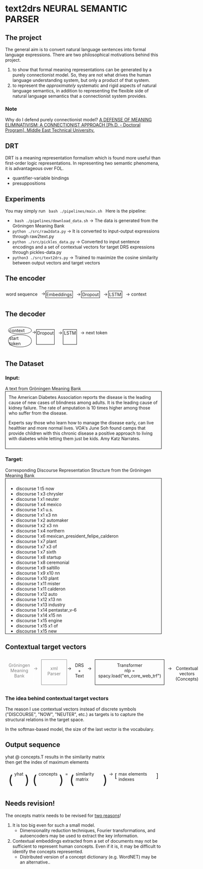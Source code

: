 <h1>text2drs NEURAL SEMANTIC PARSER</h1>
<div>
<h2>The project</h2>
The general aim is to convert natural language sentences into formal language expressions. There are two philosophical motivations behind this project. 
<ol>
    <li>to show that formal meaning representations can be generated by a purely connectionist model. So, they are not what drives the human language understanding system, but only a product of that system.</li>
    <li>to represent the <i>approximately</i> systematic and rigid aspects of natural language semantics, in addition to representing the flexible side of natural language semantics that a connectionist system provides.</li>
</ol>
<h3>Note</h3><p>Why do I defend purely connectionist model? <a href="https://open.metu.edu.tr/handle/11511/96733"> A DEFENSE OF MEANING ELIMINATIVISM: A CONNECTIONIST APPROACH [Ph.D. - Doctoral Program]. Middle East Technical University.</a></p>
</div>
<div>
<h2>DRT</h2>
DRT is a meaning representation formalism which is found more useful than first-order logic representations. In representing two semantic phenomena, it is advantageous over FOL.
<ul>
    <li>quantifier-variable bindings </li>
    <li>presuppositions</li>
</ul>
</div>
<div>
<h2>Experiments</h2>
You may simply run <code> bash ./pipelines/main.sh </code>
Here is the pipeline:
<ul>
    <li><code> bash ./pipelines/download_data.sh</code> &rarr; The data is generated from the Gröningen Meaning Bank</li>
    <li><code>python ./src/raw2data.py</code> &rarr; It is converted to input-output expressions through raw2text.py</li>
    <li><code>python ./src/pickles_data.py</code> &rarr; Converted to input sentence encodings and a set of contextual vectors for target DRS expressions through pickles-data.py</li>
    <li><code>python3 ./src/text2drs.py</code> &rarr; Trained to maximize the cosine similarity between output vectors and target vectors </li>
</ul>
</div>
<div>
<h2> The encoder </h2>
<div style="display:flex; ">
    <div style="padding:2px; margin: 2% 2% 2% 0%;"> word sequence </div>
    <div style="margin: 2% 0% 2% 0%;"> &rarr;</div>
    <div style="border:1px solid #000000; padding:2px; margin: 2% 2% 2% 0%;">Embeddings</div>
    <div style="padding:2px; margin: 2% 0% 2% 0%;"> &rarr;</div>
    <div style="border:1px solid #000000; padding:2px; margin: 2% 2% 2% 0%;">Dropout</div>
    <div style="padding:2px; margin: 2% 0% 2% 0%;"> &rarr;</div> 
    <div style="border:1px solid #000000; padding:2px; margin: 2% 2% 2% 0%;">LSTM</div>
    <div style="padding:2px; margin: 2% 0% 2% 0%;"> &rarr;</div> 
    <div style="padding:2px; margin: 2% 2% 2% 0%;"> context </div>
</div>
</div>
    
<div>
<h2>The decoder </h2>
<div style="display:flex; padding:2%; ">
    <div>
        <div style="border:1px solid; border-radius: 45%; padding:2px;  margin: 2% 2% 2% 0%;"> context </div>
        <div style="border:1px solid; border-radius: 45%; padding:2px;  margin: 2% 2% 2% 0%;"> start token </div> 
    </div>
    <div style="margin: 2% 0% 2% 0%;"> &rarr;</div>
    <div style="border:1px solid #000000; padding:2px; margin: 2% 2% 2% 0%;">Dropout</div>
    <div style="padding:2px; margin: 2% 0% 2% 0%;"> &rarr;</div>
    <div style="border:1px solid #000000; padding:2px; margin: 2% 2% 2% 0%;">LSTM</div>
    <div style="padding:2px; margin: 2% 0% 2% 0%;"> &rarr;</div> 
    <div style="padding:2px; margin: 2% 2% 2% 0%;"> next token </div>
</div>
</div>
<div>
<h2> The Dataset </h2>
<div><h3>Input:</h3> A text from Gröningen Meaning Bank
    <div style="border: 1px solid black; padding:2%;">
        The American Diabetes Association reports the disease is the leading cause of
new cases of blindness among adults. It is the leading cause of kidney failure.
The rate of amputation is 10 times higher among those who suffer from the
disease.

Experts say those who learn how to manage the disease early, can live healthier
and more normal lives. VOA's June Soh found camps that provide children with
this chronic disease a positive approach to living with diabetes while letting
them just be kids. Amy Katz Narrates. 
    </div>
</div>
<div>
    <h3>Target:</h3> Corresponding Discourse Representation Structure from the Gröningen Meaning Bank
    <div style="border: 1px solid black; padding:2%; overflow: scroll;height:30rem;">
        <ul>
            <li>discourse 1 t5 now</li>
            <li>discourse 1 x3 chrysler</li>
            <li>discourse 1 x1 neuter</li>
            <li>discourse 1 x4 mexico</li>
            <li>discourse 1 x1 u.s.</li>
            <li>discourse 1 x1 x3 nn</li>
            <li>discourse 1 x2 automaker</li>
            <li>discourse 1 x2 x3 nn</li>
            <li>discourse 1 x4 northern</li>
            <li>discourse 1 x6 mexican_president_felipe_calderon</li>
            <li>discourse 1 x7 plant</li>
            <li>discourse 1 x7 x3 of</li>
            <li>discourse 1 x7 sixth</li>
            <li>discourse 1 x8 startup</li>
            <li>discourse 1 x8 ceremonial</li>
            <li>discourse 1 x9 saltillo</li>
            <li>discourse 1 x9 x10 nn</li>
            <li>discourse 1 x10 plant</li>
            <li>discourse 1 x11 mister</li>
            <li>discourse 1 x11 calderon</li>
            <li>discourse 1 x12 auto</li>
            <li>discourse 1 x12 x13 nn</li>
            <li>discourse 1 x13 industry</li>
            <li>discourse 1 x14 pentastar_v-6</li>
            <li>discourse 1 x14 x15 nn</li>
            <li>discourse 1 x15 engine</li>
            <li>discourse 1 x15 x1 of</li>
            <li>discourse 1 x15 new</li>
            <li>discourse 1 x15 fuel-efficient</li>
            <li>discourse 1 x16 dodge</li>
            <li>discourse 1 x17 jeep</li>
            <li>discourse 1 e21 build</li>
            <li>discourse 1 x19 engine</li>
            <li>discourse 1 x20 year</li>
            <li>discourse 1 x18 capacity</li>
            <li>discourse 1 x19</li>
            <li>discourse 1 x19 x20 per</li>
            <li>discourse 1 e21 x18 Agent</li>
            <li>discourse 1 e21 x19 Product</li>
            <li>discourse 1 x25 new</li>
            <li>discourse 1 x25 plant</li>
            <li>discourse 1 x26 dollar</li>
            <li>discourse 1 x24 engine</li>
            <li>discourse 1 x24 x25 nn</li>
            <li>discourse 1 x26</li>
            <li>discourse 1 x25 x26 rel</li>
            <li>discourse 1 e27 open</li>
            <li>discourse 1 x25 x4 in</li>
            <li>discourse 1 e27 x3 Agent</li>
            <li>discourse 1 e27 x25 Theme</li>
            <li>discourse 1 x28 t5</li>
            <li>discourse 1 x28 t29 temp_included</li>
            <li>discourse 1 e27 t29 temp_abut</li>
            <li>discourse 1 e31 say</li>
            <li>discourse 1 e31 x6 Agent</li>
            <li>discourse 1 e31 p32 Topic</li>
            <li>discourse 1 p32</li>
            <li>discourse 1 e31 t33 temp_included</li>
            <li>discourse 1 t33 t5 temp_before</li>
            <li>discourse 1 x10 friday</li>
            <li>discourse 1 x8 x10 of</li>
            <li>discourse 1 e31 x8 during</li>
            <li>discourse 1</li>
            <li>discourse 1 e35 create</li>
            <li>discourse 1 x34 job</li>
            <li>discourse 1 x7 x4 in</li>
            <li>discourse 1 x34</li>
            <li>discourse 1 e35 x7 Agent</li>
            <li>discourse 1 e35 x34 Product</li>
            <li>discourse 1 e35 t36 temp_included</li>
            <li>discourse 1 t5 t36 temp_before</li>
            <li>discourse 1 e38 say</li>
            <li>discourse 1 e38 x11 Agent</li>
            <li>discourse 1 e38 p39 Topic</li>
            <li>discourse 1 p39</li>
            <li>discourse 1 e38 t40 temp_included</li>
            <li>discourse 1 t40 t5 temp_before</li>
            <li>discourse 1 x41 leader</li>
            <li>discourse 1 x41 worldwide</li>
            <li>discourse 1 e42 become</li>
            <li>discourse 1 x41 x13 in</li>
            <li>discourse 1 e42 x4 agent</li>
            <li>discourse 1 e42 x41 patient</li>
            <li>discourse 1 x43 t5</li>
            <li>discourse 1 x43 t44 temp_included</li>
            <li>discourse 1 e42 t44 temp_abut</li>
            <li>discourse 1 e46 plan</li>
            <li>discourse 1 e46 x3 Experiencer</li>
            <li>discourse 1 e46 p47 Theme</li>
            <li>discourse 1 p47</li>
            <li>discourse 1 e46 t48 temp_included</li>
            <li>discourse 1 t48 t5</li>
            <li>discourse 1 e51 build</li>
            <li>discourse 1 x49 ram</li>
            <li>discourse 1 x49 x50 nn</li>
            <li>discourse 1 x50 vehicle</li>
            <li>discourse 1 x16 x17 rel</li>
            <li>discourse 1 x16 x50 rel</li>
            <li>discourse 1 x3 x16 rel</li>
            <li>discourse 1 x15 x3 for</li>
            <li>discourse 1 e51 x3 Agent</li>
            <li>discourse 1 e51 x15 Product</li>
            <li>discourse 1 e54 say</li>
            <li>discourse 1 x53 official</li>
            <li>discourse 1 x53 mexican</li>
            <li>discourse 1 e54 x53 Agent</li>
            <li>discourse 1 e54 p55 Topic</li>
            <li>discourse 1 p55</li>
            <li>discourse 1 e54 t56 temp_included</li>
            <li>discourse 1 t56 t5</li>
            <li>discourse 1</li>
            <li>discourse 1 e57 have</li>
            <li>discourse 1 e57 x25 Agent</li>
            <li>discourse 1 e57 x18 Patient</li>
            <li>discourse 1 e57 t58 temp_included</li>
            <li>discourse 1 t5 t58 temp_before</li>
            <li>discourse 2 x25 new</li>
            <li>discourse 2 x25 plant</li>
            <li>discourse 2 x26 dollar</li>
            <li>discourse 2 x24 engine</li>
            <li>discourse 2 x24 x25 nn</li>
            <li>discourse 2 x26</li>
            <li>discourse 2 x25 x26 rel</li>
            <li>discourse 2 e27 open</li>
            <li>discourse 2 x25 x4 in</li>
            <li>discourse 2 e27 x3 Agent</li>
            <li>discourse 2 e27 x25 Theme</li>
            <li>discourse 2 x28 t5</li>
            <li>discourse 2 x28 t29 temp_included</li>
            <li>discourse 2 e27 t29 temp_abut</li>
            <li>discourse 2 e31 say</li>
            <li>discourse 2 e31 x6 Agent</li>
            <li>discourse 2 e31 p32 Topic</li>
            <li>discourse 2 p32</li>
            <li>discourse 2 e31 t33 temp_included</li>
            <li>discourse 2 t33 t5 temp_before</li>
            <li>discourse 2 x10 friday</li>
            <li>discourse 2 x8 x10 of</li>
            <li>discourse 2 e31 x8 during</li>
            <li>discourse 2</li>
            <li>discourse 2 e35 create</li>
            <li>discourse 2 x34 job</li>
            <li>discourse 2 x7 x4 in</li>
            <li>discourse 2 x34</li>
            <li>discourse 2 e35 x7 Agent</li>
            <li>discourse 2 e35 x34 Product</li>
            <li>discourse 2 e35 t36 temp_included</li>
            <li>discourse 2 t5 t36 temp_before</li>
            <li>discourse 2 e38 say</li>
            <li>discourse 2 e38 x11 Agent</li>
            <li>discourse 2 e38 p39 Topic</li>
            <li>discourse 2 p39</li>
            <li>discourse 2 e38 t40 temp_included</li>
            <li>discourse 2 t40 t5 temp_before</li>
            <li>discourse 2 x41 leader</li>
            <li>discourse 2 x41 worldwide</li>
            <li>discourse 2 e42 become</li>
            <li>discourse 2 x41 x13 in</li>
            <li>discourse 2 e42 x4 agent</li>
            <li>discourse 2 e42 x41 patient</li>
            <li>discourse 2 x43 t5</li>
            <li>discourse 2 x43 t44 temp_included</li>
            <li>discourse 2 e42 t44 temp_abut</li>
            <li>discourse 2 e46 plan</li>
            <li>discourse 2 e46 x3 Experiencer</li>
            <li>discourse 2 e46 p47 Theme</li>
            <li>discourse 2 p47</li>
            <li>discourse 2 e46 t48 temp_included</li>
            <li>discourse 2 t48 t5</li>
            <li>discourse 2 e51 build</li>
            <li>discourse 2 x49 ram</li>
            <li>discourse 2 x49 x50 nn</li>
            <li>discourse 2 x50 vehicle</li>
            <li>discourse 2 x16 x17 rel</li>
            <li>discourse 2 x16 x50 rel</li>
            <li>discourse 2 x3 x16 rel</li>
            <li>discourse 2 x15 x3 for</li>
            <li>discourse 2 e51 x3 Agent</li>
            <li>discourse 2 e51 x15 Product</li>
            <li>discourse 2 e54 say</li>
            <li>discourse 2 x53 official</li>
            <li>discourse 2 x53 mexican</li>
            <li>discourse 2 e54 x53 Agent</li>
            <li>discourse 2 e54 p55 Topic</li>
            <li>discourse 2 p55</li>
            <li>discourse 2 e54 t56 temp_included</li>
            <li>discourse 2 t56 t5</li>
            <li>discourse 2</li>
            <li>discourse 2 e57 have</li>
            <li>discourse 2 e57 x25 Agent</li>
            <li>discourse 2 e57 x18 Patient</li>
            <li>discourse 2 e57 t58 temp_included</li>
            <li>discourse 2 t5 t58 temp_before</li>
        </ul>
    </div>
    </div>
</div>
    
<div>
    <h2>Contextual target vectors</h2>
<div style="display:flex; padding:2%;">
    <div style="border: 1px dashed white; text-align:center; padding:2% 2% 0% 0%; color:gray;">Gröningen <br> Meaning <br> Bank </div>
    <div style="border: 1px dashed white; text-align:center; padding:4% 2% 0% 0%; color:gray;"> &rarr;</div>
    <div style="border: 1px solid gray; text-align:center; padding:4%; color:gray;">xml Parser </div>
    <div style="border: 1px dashed white; text-align:center; padding:4% 2% 0% 0%;"> &rarr;</div>
    <div style="border: 1px dashed white; text-align:center; padding:2% 2% 0% 0%;">DRS <br> + <br> Text </div>
    <div style="border: 1px dashed white; text-align:center; padding:4% 2% 0% 0%;"> &rarr;</div>
    <div style="border: 1px solid black; text-align:center; padding:2%;">Transformer <br/> nlp = spacy.load("en_core_web_trf") </div>
    <div style="border: 1px dashed white; text-align:center; padding:4% 0% 0% 2%;"> &rarr;</div>
    <div style="border: 1px solid white; text-align:center;padding:2% 0% 0% 0%; margin:2%;">Contextual vectors (Concepts)</div>
</div>
<div>
    <h3>The idea behind contextual target vectors </h3>
    <p> The reason I use contextual vectors instead of discrete symbols ("DISCOURSE", "NOW", "NEUTER", etc.) as targets is to capture the structural relations in the target space. </p>
    <p>
        In the softmax-based model, the size of the last vector is the vocabulary. 
    </div>
</div>
<div>
<h2>Output sequence</h2>
<p> yhat @ concepts.T results in the similarity matrix <br/> then get the index of maximum elements </p>
<div style="display:flex; padding:5px;">
    <div style="font-size:40px; padding:5px;"> ( </div>
    <div style="padding: 0.5% 0 0 0;">yhat</div>
    <div style="font-size:40px; padding:5px;"> ) </div>
    <div style="font-size:40px; padding:5px;"> ( </div>
    <div style="padding: 0.5% 0 0 0;">concepts</div>
    <div style="font-size:40px; padding:5px;"> ) </div>
    <div style="padding: 0.5% 0 0 0;"> = </div>
    <div style="font-size:40px; padding:5px;"> ( </div>
    <div style="padding: 0.5% 0 0 0;">similarity matrix</div>
    <div style="font-size:40px; padding:5px;"> ) </div>
    <div style="padding: 0.5% 0 0 0;"> &rarr; </div>
    <div style="font-size:20px; padding:5px;"> [ </div>
    <div style="padding: 0.5% 0 0 0;">max elements indexes</div>
    <div style="font-size:20px; padding:5px;"> ] </div>
</div>
</div>
<div>
<h2>Needs revision!</h2>
The oncepts matrix needs to be revised for <u>two reasons</u>! 
<ol>
    <li>It is too big even for such a small model. 
        <ul>
            <li>
                Dimensionality reduction techniques, Fourier transformations, and autoencoders may be used to extract the key information.
            </li>
        </ul>
    </li>
    <li>Contextual embeddings extracted from a set of documents may not be sufficient to represent human concepts. Even if it is, it may be difficult to identify the concepts represented.
        <ul>
            <li>
                Distributed version of a concept dictionary (e.g. WordNET) may be an alternative..
            </li>
        </ul>
    </li>
</ol>
</div>
